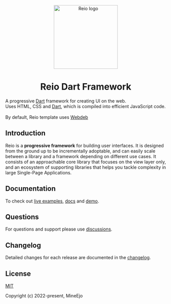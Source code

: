 <p align="center">
  <a href="https://reiodart.vercel.app/" target="_blank" rel="noopener noreferrer">
    <img width="200" src="https://github.com/MineEjo/reiodart/blob/master/assets/reio_icon.png" alt="Reio logo">
  </a>
</p>

<h1 align="center">Reio Dart Framework</h1>

<span>
  A progressive <a href="https://dart.dev/" target="_blank" rel="noopener noreferrer">Dart</a> framework for creating UI on the web. <br>
  Uses HTML, CSS and <a href="https://dart.dev/" target="_blank" rel="noopener noreferrer">Dart</a>, which is compiled into efficient JavaScript code.
  <br><br>
  By default, Reio template uses <a href="https://web.dev/" target="_blank" rel="noopener noreferrer">Webdeb</a>
</span>

## Introduction

Reio is a **progressive framework** for building user interfaces. It is designed from the ground up to be incrementally
adoptable, and can easily scale between a library and a framework depending on different use cases. It consists of an
approachable core library that focuses on the view layer only, and an ecosystem of supporting libraries that helps you
tackle complexity in large Single-Page Applications.

## Documentation

To check out [live examples](https://reiodart.vercel.app/), [docs](https://mineejo.github.io/reiodart/)
and [demo](https://github.com/MineEjo/reiodart-demo).

## Questions

For questions and support please use [discussions](https://github.com/MineEjo/reiodart/discussions).

## Changelog

Detailed changes for each release are documented in
the [changelog](https://github.com/MineEjo/reiodart/blob/master/CHANGELOG.md).

## License

[MIT](https://opensource.org/licenses/MIT)

Copyright (c) 2022-present, MineEjo
